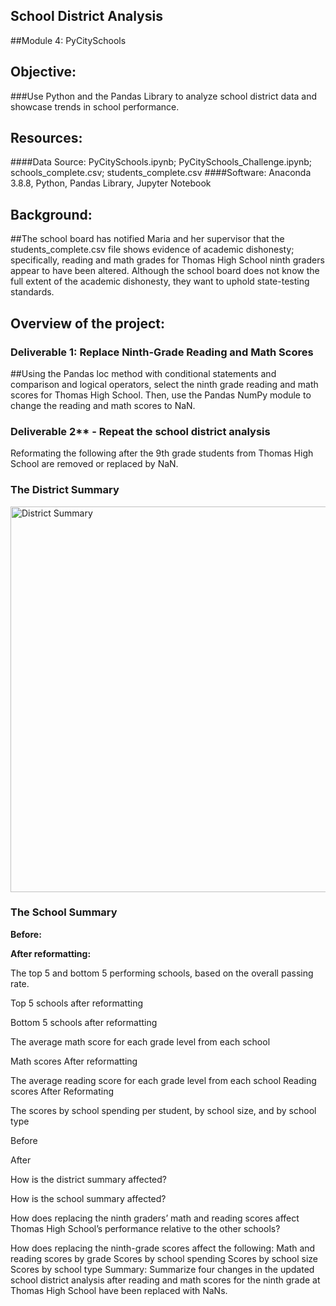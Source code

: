 ## School District Analysis
##Module 4: PyCitySchools 
## Objective: 
###Use Python and the Pandas Library to analyze school district data and showcase trends in school performance.
## Resources: 
####Data Source:  PyCitySchools.ipynb; PyCitySchools_Challenge.ipynb; schools_complete.csv; students_complete.csv
####Software: Anaconda 3.8.8, Python, Pandas Library, Jupyter Notebook
## Background: 
##The school board has notified Maria and her supervisor that the students_complete.csv file shows evidence of academic dishonesty; specifically, reading and math grades for Thomas High School ninth graders appear to have been altered. Although the school board does not know the full extent of the academic dishonesty, they want to uphold state-testing standards.
## Overview of the project:
### Deliverable 1: Replace Ninth-Grade Reading and Math Scores
##Using the Pandas loc method with conditional statements and comparison and logical operators, select the ninth grade reading and math scores for Thomas High School. Then, use the Pandas NumPy module to change the reading and math scores to NaN.
 
### Deliverable 2** - Repeat the school district analysis
Reformating the following after the 9th grade students from Thomas High School are removed or replaced by NaN.  
### The District Summary
<img width="617" alt="District Summary" src="https://user-images.githubusercontent.com/85860367/126254681-0b3cb8b3-0cf4-41bd-86d5-3d00637a1db2.png">

 
### The School Summary
**Before:**
 

**After reformatting:**
 

The top 5 and bottom 5 performing schools, based on the overall passing rate.
 
Top 5 schools after reformatting
 
 
Bottom 5 schools after reformatting
 
The average math score for each grade level from each school

Math scores After reformatting
 
The average reading score for each grade level from each school
Reading scores After Reformating
 
The scores by school spending per student, by school size, and by school type
 
Before
 
After
 
 

 
 

How is the district summary affected?

How is the school summary affected?


How does replacing the ninth graders’ math and reading scores affect Thomas High School’s performance relative to the other schools?

How does replacing the ninth-grade scores affect the following:
Math and reading scores by grade
Scores by school spending
Scores by school size
Scores by school type
Summary: Summarize four changes in the updated school district analysis after reading and math scores for the ninth grade at Thomas High School have been replaced with NaNs.

